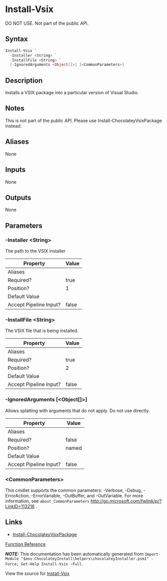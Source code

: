 ﻿---
Title: Install-Vsix
Description: Information on Install-Vsix function
RedirectFrom: docs/helpers-install-vsix
---

# Install-Vsix

<!-- This documentation is automatically generated from https://github.com/chocolatey/choco/tree/stable/src/chocolatey.resources/helpers/functions/Install-Vsix.ps1 using https://github.com/chocolatey/choco/tree/stable/GenerateDocs.ps1. Contributions are welcome at the original location(s). -->

DO NOT USE. Not part of the public API.

## Syntax

~~~powershell
Install-Vsix `
  -Installer <String> `
  -InstallFile <String> `
  [-IgnoredArguments <Object[]>] [<CommonParameters>]
~~~

## Description

Installs a VSIX package into a particular version of Visual Studio.

## Notes

This is not part of the public API. Please use
Install-ChocolateyVsixPackage instead.

## Aliases

None

## Inputs

None

## Outputs

None

## Parameters

###  -Installer &lt;String&gt;
The path to the VSIX installer

Property               | Value
---------------------- | -----
Aliases                |
Required?              | true
Position?              | 1
Default Value          |
Accept Pipeline Input? | false

###  -InstallFile &lt;String&gt;
The VSIX file that is being installed.

Property               | Value
---------------------- | -----
Aliases                |
Required?              | true
Position?              | 2
Default Value          |
Accept Pipeline Input? | false

###  -IgnoredArguments [&lt;Object[]&gt;]
Allows splatting with arguments that do not apply. Do not use directly.

Property               | Value
---------------------- | -----
Aliases                |
Required?              | false
Position?              | named
Default Value          |
Accept Pipeline Input? | false

### &lt;CommonParameters&gt;

This cmdlet supports the common parameters: -Verbose, -Debug, -ErrorAction, -ErrorVariable, -OutBuffer, and -OutVariable. For more information, see `about_CommonParameters` http://go.microsoft.com/fwlink/p/?LinkID=113216 .


## Links

 * [Install-ChocolateyVsixPackage](./install-chocolateyvsixpackage)


[Function Reference](./)

***NOTE:*** This documentation has been automatically generated from `Import-Module "$env:ChocolateyInstall\helpers\chocolateyInstaller.psm1" -Force; Get-Help Install-Vsix -Full`.

View the source for [Install-Vsix](https://github.com/chocolatey/choco/tree/stable/src/chocolatey.resources/helpers/functions/Install-Vsix.ps1)
